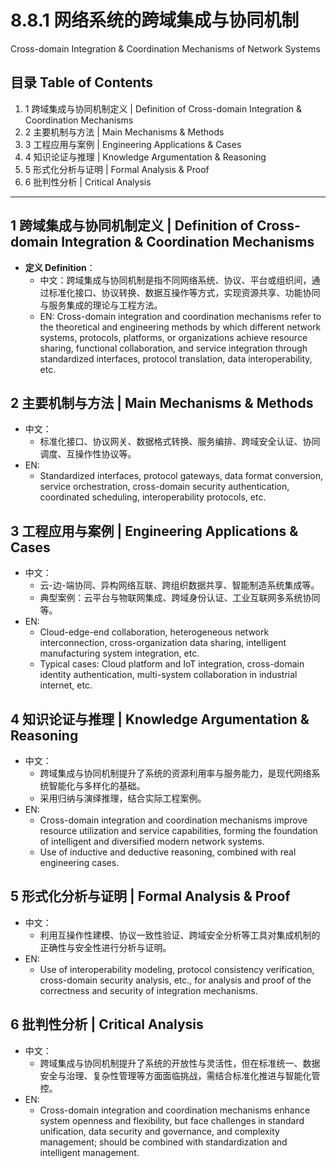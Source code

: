 # 8.8.1 网络系统的跨域集成与协同机制

Cross-domain Integration & Coordination Mechanisms of Network Systems

## 目录 Table of Contents

1. 1 跨域集成与协同机制定义 | Definition of Cross-domain Integration & Coordination Mechanisms
2. 2 主要机制与方法 | Main Mechanisms & Methods
3. 3 工程应用与案例 | Engineering Applications & Cases
4. 4 知识论证与推理 | Knowledge Argumentation & Reasoning
5. 5 形式化分析与证明 | Formal Analysis & Proof
6. 6 批判性分析 | Critical Analysis

---

## 1 跨域集成与协同机制定义 | Definition of Cross-domain Integration & Coordination Mechanisms

- **定义 Definition**：
  - 中文：跨域集成与协同机制是指不同网络系统、协议、平台或组织间，通过标准化接口、协议转换、数据互操作等方式，实现资源共享、功能协同与服务集成的理论与工程方法。
  - EN: Cross-domain integration and coordination mechanisms refer to the theoretical and engineering methods by which different network systems, protocols, platforms, or organizations achieve resource sharing, functional collaboration, and service integration through standardized interfaces, protocol translation, data interoperability, etc.

## 2 主要机制与方法 | Main Mechanisms & Methods

- 中文：
  - 标准化接口、协议网关、数据格式转换、服务编排、跨域安全认证、协同调度、互操作性协议等。
- EN:
  - Standardized interfaces, protocol gateways, data format conversion, service orchestration, cross-domain security authentication, coordinated scheduling, interoperability protocols, etc.

## 3 工程应用与案例 | Engineering Applications & Cases

- 中文：
  - 云-边-端协同、异构网络互联、跨组织数据共享、智能制造系统集成等。
  - 典型案例：云平台与物联网集成、跨域身份认证、工业互联网多系统协同等。
- EN:
  - Cloud-edge-end collaboration, heterogeneous network interconnection, cross-organization data sharing, intelligent manufacturing system integration, etc.
  - Typical cases: Cloud platform and IoT integration, cross-domain identity authentication, multi-system collaboration in industrial internet, etc.

## 4 知识论证与推理 | Knowledge Argumentation & Reasoning

- 中文：
  - 跨域集成与协同机制提升了系统的资源利用率与服务能力，是现代网络系统智能化与多样化的基础。
  - 采用归纳与演绎推理，结合实际工程案例。
- EN:
  - Cross-domain integration and coordination mechanisms improve resource utilization and service capabilities, forming the foundation of intelligent and diversified modern network systems.
  - Use of inductive and deductive reasoning, combined with real engineering cases.

## 5 形式化分析与证明 | Formal Analysis & Proof

- 中文：
  - 利用互操作性建模、协议一致性验证、跨域安全分析等工具对集成机制的正确性与安全性进行分析与证明。
- EN:
  - Use of interoperability modeling, protocol consistency verification, cross-domain security analysis, etc., for analysis and proof of the correctness and security of integration mechanisms.

## 6 批判性分析 | Critical Analysis

- 中文：
  - 跨域集成与协同机制提升了系统的开放性与灵活性，但在标准统一、数据安全与治理、复杂性管理等方面面临挑战，需结合标准化推进与智能化管控。
- EN:
  - Cross-domain integration and coordination mechanisms enhance system openness and flexibility, but face challenges in standard unification, data security and governance, and complexity management; should be combined with standardization and intelligent management.
